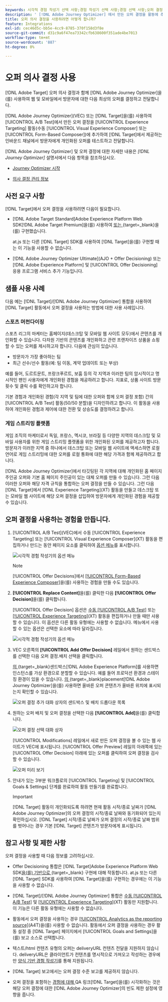 ```yaml
---
keywords: 시각적 경험 작성기 선택 사항;경험 작성기 선택 사항;경험 선택 사항;오퍼 결정;오퍼 결정;ajo;여정 최적화 도구
description: ' [!DNL Adobe Journey Optimizer] 에서 만든 오퍼 결정을 활동에 추가하는 방법을 알아봅니다.'
title: 오퍼 의사 결정을 사용하려면 어떻게 합니까?
feature: Integrations
exl-id: cec46d5c-bb5e-4cc9-8785-370f158d3f8e
source-git-commit: d31c9a6f47ea73342cfb638600f351ade4be7013
workflow-type: tm+mt
source-wordcount: '887'
ht-degree: 0%

---
```


# 오퍼 의사 결정 사용

[!DNL Adobe Target] 오퍼 의사 결정과 함께 [!DNL Adobe Journey Optimizer]을(를) 사용하여 웹 및 모바일에서 방문자에 대한 다음 최상의 오퍼를 결정하고 전달합니다.

[!DNL Adobe Journey Optimizer]&#x200B;(VEC) 또는 [!DNL Target]을(를) 사용하여 [!UICONTROL A/B Test]에서 만든 오퍼 결정을 [!UICONTROL Experience Targeting] 활동(수동 [!UICONTROL Visual Experience Composer] 또는 [!UICONTROL Form-Based Composer])에 추가하여 [!DNL Target]에서 제공하는 인바운드 채널에서 방문자에게 개인화된 오퍼를 테스트하고 전달합니다.

[!DNL Adobe Journey Optimizer] 및 오퍼 결정에 대한 자세한 내용은 *[!DNL Journey Optimizer]* 설명서에서 다음 항목을 참조하십시오.

* [Journey Optimizer 시작](https://experienceleague.adobe.com/docs/journey-optimizer/using/get-started/get-started.html)

* [의사 결정 관리 정보](https://experienceleague.adobe.com/docs/journey-optimizer/using/offer-decisioning/get-started-decision/starting-offer-decisioning.html?lang=ko-KR)

## 사전 요구 사항

[!DNL Target]에서 오퍼 결정을 사용하려면 다음이 필요합니다.

* [!DNL Adobe Target Standard]Adobe Experience Platform Web SDK[!DNL Adobe Target Premium]을(를) 사용하여 [ 또는 ](https://experienceleague.adobe.com/docs/target-dev/developer/client-side/aep-web-sdk.html){target=_blank}을(를) 구현했습니다.

  at.js 또는 다른 [!DNL Target] SDK를 사용하여 [!DNL Target]을(를) 구현할 때는 이 기능을 사용할 수 없습니다.

* [!DNL Adobe Journey Optimizer Ultimate]&#x200B;(AJO + Offer Decisioning) 또는 [!DNL Adobe Experience Platform] 및 [!UICONTROL Offer Decisioning] 응용 프로그램 서비스 추가 기능입니다.

## 샘플 사용 사례

다음 예는 [!DNL Target]/[!DNL Adobe Journey Optimizer] 통합을 사용하여 [!DNL Target] 활동에서 오퍼 결정을 사용하는 방법에 대한 사용 사례입니다.

### 스포츠 머천다이징

스포츠 리그의 마케터는 홈페이지(데스크탑 및 모바일 웹 사이트 모두)에서 콘텐츠를 개인화할 수 있습니다. 다차원 기반의 콘텐츠를 개인화하고 관련 프랜차이즈 상품을 쇼핑할 수 있는 오퍼를 제시하고자 합니다. 다음에 관심이 있습니다.

* 방문자가 가장 좋아하는 팀
* 최근 선수/선수 활동(예: 팀 이동, 계약 업데이트 또는 부상)

예를 들어, 도르트문트, 프랑크푸르트, 보훔 등의 각 지역과 이러한 팀의 암시적이고 명시적인 팬인 사용자에게 개인화된 경험을 제공하려고 합니다. 지표로, 상품 사이트 방문 횟수 및 클릭 수를 확인하고자 합니다.

기본 경험과 개인화된 경험(각 지역 및 팀에 대한 오퍼와 함께 오퍼 결정 포함) 간의 [!UICONTROL A/B Test] 활동(50/50 분할)을 디자인하려고 합니다. 이 활동을 사용하여 개인화된 경험과 제어에 대한 전환 및 상승도를 결정하려고 합니다.

### 게임 스트리밍 플랫폼

게임 조직의 마케터로서 독일, 프랑스, 멕시코, 브라질 등 다양한 지역의 데스크탑 및 모바일 사용자를 위한 게임 스트리밍 플랫폼을 위한 개인화된 오퍼를 제공하고자 합니다. 방문자가 이러한 지역 중 하나에서 데스크탑 또는 모바일 웹 사이트에 액세스하면 로컬 언어로 게임 스트리밍에 대한 오퍼를 로컬 통화에 대한 해당 가격과 함께 제공하려고 합니다.

[!DNL Adobe Journey Optimizer]에서 타깃팅된 각 지역에 대해 개인화된 홈 페이지 주인공 오퍼와 기본 홈 페이지 주인공이 있는 대체 오퍼를 만들 수 있습니다. 그런 다음 이러한 오퍼와 해당 자격 규칙을 통합하는 오퍼 결정을 만들 수 있습니다. 그런 다음 [!DNL Target]에서 [!DNL Experience Targeting]&#x200B;(XT) 활동을 만들고 데스크탑 또는 모바일 웹 사이트에 해당 오퍼 결정을 삽입하여 방문자에게 개인화된 경험을 제공할 수 있습니다.

## 오퍼 결정을 사용하는 경험을 만듭니다.

1. [!UICONTROL A/B Test]&#x200B;(VEC)에서 수동 [!UICONTROL Experience Targeting] 또는 [!UICONTROL Visual Experience Composer]&#x200B;(XT) 활동을 편집하거나 만드는 동안 페이지 요소를 클릭하여 [옵션 메뉴](/help/main/c-experiences/c-visual-experience-composer/viztarget-options.md)를 표시합니다.

   ![시각적 경험 작성기의 옵션 메뉴](assets/options-menu1.png)

   >[!NOTE]
   >
   >[!UICONTROL Offer Decisions]에서 [[!UICONTROL Form-Based Experience Composer]](/help/main/c-experiences/form-experience-composer.md)을(를) 사용하는 경험을 만들 수도 있습니다.

1. **[!UICONTROL Replace Content]**&#x200B;을(를) 클릭한 다음 **[!UICONTROL Offer Decision]**&#x200B;을(를) 클릭합니다.

   [!UICONTROL Offer Decision] 옵션은 [수동 [!UICONTROL A/B Test]](/help/main/c-activities/t-test-ab/test-ab.md#types) 또는 [[!UICONTROL Experience Targeting]](/help/main/c-activities/t-experience-target/experience-target.md)(XT) 활동을 편집하거나 만들 때만 사용할 수 있습니다. 이 옵션은 다른 활동 유형에는 사용할 수 없습니다. 메뉴에서 사용할 수 있는 옵션은 선택한 요소에 따라 달라집니다.

   ![시각적 경험 작성기의 옵션 메뉴](assets/options-menu.png)

1. VEC 오른쪽의 **[!UICONTROL Add Offer Decision]** 레일에서 원하는 샌드박스를 선택한 다음 오퍼 결정.배치 선택을 클릭합니다.

   [의 ](https://experienceleague.adobe.com/docs/experience-platform/sandbox/ui/overview.html){target=_blank}샌드박스[!DNL Adobe Experience Platform]를 사용하면 인스턴스를 가상 환경으로 분할할 수 있습니다. 예를 들어 프로덕션 환경과 스테이징 환경이 있을 수 있습니다. [의 ](https://experienceleague.adobe.com/docs/journey-optimizer/using/offer-decisioning/create-components/creating-placements.html){target=_blank}placement[!DNL Adobe Journey Optimizer]을(를) 사용하면 올바른 오퍼 콘텐츠가 올바른 위치에 표시되는지 확인할 수 있습니다.

   ![오퍼 결정 추가 대화 상자의 샌드박스 및 배치 드롭다운 목록](/help/main/c-integrating-target-with-mac/ajo/assets/sandbox-placement.png)

1. 원하는 오퍼 배치 및 오퍼 결정을 선택한 다음 **[!UICONTROL Add]**&#x200B;을(를) 클릭합니다.

   ![오퍼 결정 선택 대화 상자](/help/main/c-integrating-target-with-mac/ajo/assets/select-offer-decision.png)

   [!UICONTROL Modifications] 레일에서 새로 만든 오퍼 결정을 볼 수 있는 웹 사이트가 VEC에 표시됩니다. [!UICONTROL Offer Preview] 레일의 아래쪽에 있는 [!UICONTROL Offer Decision] 아래에 있는 오퍼를 클릭하여 오퍼 결정을 검사할 수 있습니다.

   <!--You can examine the various offers contained in the offer by clicking the appropriate icon at the bottom of the [!UICONTROL Offer Preview] dialog box, including the fallback offer. A fallback offer is the default offer displayed when a visitor is not eligible for any of the personalized offers in the collection.-->

   ![오퍼 미리 보기](assets/offer-preview2.png)

1. 안내가 있는 3부분 워크플로의 [!UICONTROL Targeting] 및 [!UICONTROL Goals & Settings] 단계를 완료하여 활동 만들기를 완료합니다.

   >[!IMPORTANT]
   >
   >[!DNL Target] 활동이 개인화되도록 하려면 현재 활동 시작/종료 날짜가 [!DNL Adobe Journey Optimizer]의 오퍼 결정의 시작/종료 날짜와 동기화되어 있는지 확인하십시오. [!DNL Target] 시작/종료 날짜가 오퍼 결정의 시작/종료 날짜 범위를 벗어나는 경우 기본 [!DNL Target] 콘텐츠가 방문자에게 표시됩니다.

## 참고 사항 및 제한 사항

오퍼 결정을 사용할 때 다음 정보를 고려하십시오.

* Offer Decisioning 통합은 [!DNL Target]Adobe Experience Platform Web SDK[을(를) 기반으로 ](https://experienceleague.adobe.com/docs/target-dev/developer/client-side/aep-web-sdk.html){target=_blank} 구현에 대해 작동합니다. at.js 또는 다른 [!DNL Target] SDK를 사용하여 [!DNL Target]을(를) 구현하는 경우에는 이 기능을 사용할 수 없습니다.

* [!DNL Target]/[!DNL Adobe Journey Optimizer] 통합은 [수동 [!UICONTROL A/B Test]](/help/main/c-activities/t-test-ab/test-ab.md#types) 및 [[!UICONTROL Experience Targeting]](/help/main/c-activities/t-experience-target/experience-target.md)(XT) 활동만 지원합니다. 이 기능은 다른 활동 유형에는 사용할 수 없습니다.

* 활동에서 오퍼 결정을 사용하는 경우 [[!UICONTROL Analytics as the reporting source]](/help/main/c-integrating-target-with-mac/a4t/a4t.md)(A4T)을(를) 사용할 수 없습니다. 활동에서 오퍼 결정을 사용하는 경우 활동 설정 중 [!DNL Target] 페이지에서 [!UICONTROL Goals and Settings]을(를) 보고 소스로 선택합니다.

* 텍스트/html 컨텐츠 유형의 오퍼는 deliveryURL 컨텐츠 전달을 지원하지 않습니다. deliveryURL은 클라이언트가 컨텐츠를 명시적으로 가져오고 작성하는 경우에만 [양식 기반 경험 작성기](/help/main/c-experiences/form-experience-composer.md)를 통해 지원됩니다.

* [!DNL Target] 보고에서는 오퍼 결정 수준 보고를 제공하지 않습니다.

* 오퍼 결정을 포함하는 [ 경험에 대해 ](/help/main/c-activities/c-activity-qa/activity-qa.md)QA 링크[!DNL Target]을(를) 시각화하는 것은 해당 오퍼 결정에 대한 [!DNL Adobe Journey Optimizer]의 빈도 제한 설정에 영향을 줍니다.
